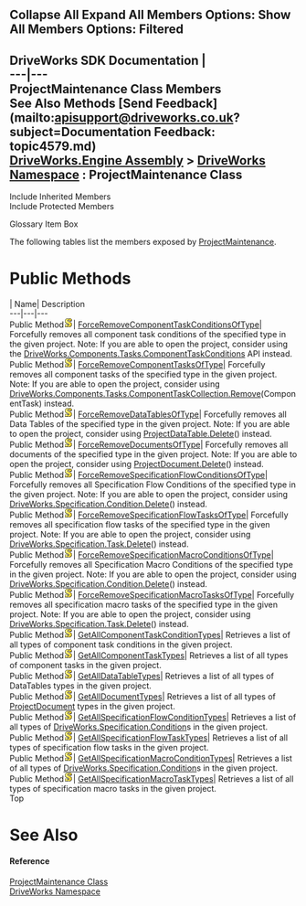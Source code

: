 Collapse All Expand All Members Options: Show All  Members Options: Filtered   
---  
DriveWorks SDK Documentation  |   
---|---  
ProjectMaintenance Class Members   
See Also Methods [Send Feedback](mailto:apisupport@driveworks.co.uk?subject=Documentation Feedback: topic4579.md)  
[DriveWorks.Engine Assembly](topic2156.md) > [DriveWorks Namespace](topic2159.md) : ProjectMaintenance Class  
---  
  
Include Inherited Members    
Include Protected Members  


Glossary Item Box

The following tables list the members exposed by [ProjectMaintenance](topic4579.md).

# Public Methods

| Name| Description  
---|---|---  
Public Method![static \(Shared in Visual Basic\)](dotnetimages/static.gif)| [ForceRemoveComponentTaskConditionsOfType](topic4585.md)| Forcefully removes all component task conditions of the specified type in the given project. Note: If you are able to open the project, consider using the [DriveWorks.Components.Tasks.ComponentTaskConditions](topic6561.md) API instead.  
Public Method![static \(Shared in Visual Basic\)](dotnetimages/static.gif)| [ForceRemoveComponentTasksOfType](topic4586.md)| Forcefully removes all component tasks of the specified type in the given project. Note: If you are able to open the project, consider using [DriveWorks.Components.Tasks.ComponentTaskCollection.Remove](topic6485.md)(ComponentTask) instead.  
Public Method![static \(Shared in Visual Basic\)](dotnetimages/static.gif)| [ForceRemoveDataTablesOfType](topic4587.md)| Forcefully removes all Data Tables of the specified type in the given project. Note: If you are able to open the project, consider using [ProjectDataTable.Delete](topic4290.md)() instead.  
Public Method![static \(Shared in Visual Basic\)](dotnetimages/static.gif)| [ForceRemoveDocumentsOfType](topic4588.md)| Forcefully removes all documents of the specified type in the given project. Note: If you are able to open the project, consider using [ProjectDocument.Delete](topic4368.md)() instead.  
Public Method![static \(Shared in Visual Basic\)](dotnetimages/static.gif)| [ForceRemoveSpecificationFlowConditionsOfType](topic4589.md)| Forcefully removes all Specification Flow Conditions of the specified type in the given project. Note: If you are able to open the project, consider using [DriveWorks.Specification.Condition.Delete](topic10811.md)() instead.  
Public Method![static \(Shared in Visual Basic\)](dotnetimages/static.gif)| [ForceRemoveSpecificationFlowTasksOfType](topic4590.md)| Forcefully removes all specification flow tasks of the specified type in the given project. Note: If you are able to open the project, consider using [DriveWorks.Specification.Task.Delete](topic11636.md)() instead.  
Public Method![static \(Shared in Visual Basic\)](dotnetimages/static.gif)| [ForceRemoveSpecificationMacroConditionsOfType](topic4591.md)| Forcefully removes all Specification Macro Conditions of the specified type in the given project. Note: If you are able to open the project, consider using [DriveWorks.Specification.Condition.Delete](topic10811.md)() instead.  
Public Method![static \(Shared in Visual Basic\)](dotnetimages/static.gif)| [ForceRemoveSpecificationMacroTasksOfType](topic4592.md)| Forcefully removes all specification macro tasks of the specified type in the given project. Note: If you are able to open the project, consider using [DriveWorks.Specification.Task.Delete](topic11636.md)() instead.  
Public Method![static \(Shared in Visual Basic\)](dotnetimages/static.gif)| [GetAllComponentTaskConditionTypes](topic4593.md)| Retrieves a list of all types of component task conditions in the given project.   
Public Method![static \(Shared in Visual Basic\)](dotnetimages/static.gif)| [GetAllComponentTaskTypes](topic4594.md)| Retrieves a list of all types of component tasks in the given project.   
Public Method![static \(Shared in Visual Basic\)](dotnetimages/static.gif)| [GetAllDataTableTypes](topic4595.md)| Retrieves a list of all types of DataTables types in the given project.   
Public Method![static \(Shared in Visual Basic\)](dotnetimages/static.gif)| [GetAllDocumentTypes](topic4596.md)| Retrieves a list of all types of [ProjectDocument](topic4356.md) types in the given project.   
Public Method![static \(Shared in Visual Basic\)](dotnetimages/static.gif)| [GetAllSpecificationFlowConditionTypes](topic4597.md)| Retrieves a list of all types of [DriveWorks.Specification.Condition](topic10804.md)s in the given project.   
Public Method![static \(Shared in Visual Basic\)](dotnetimages/static.gif)| [GetAllSpecificationFlowTaskTypes](topic4598.md)| Retrieves a list of all types of specification flow tasks in the given project.   
Public Method![static \(Shared in Visual Basic\)](dotnetimages/static.gif)| [GetAllSpecificationMacroConditionTypes](topic4599.md)| Retrieves a list of all types of [DriveWorks.Specification.Condition](topic10804.md)s in the given project.   
Public Method![static \(Shared in Visual Basic\)](dotnetimages/static.gif)| [GetAllSpecificationMacroTaskTypes](topic4600.md)| Retrieves a list of all types of specification macro tasks in the given project.   
Top

# See Also

#### Reference

[ProjectMaintenance Class](topic4579.md)   
[DriveWorks Namespace](topic2159.md)


